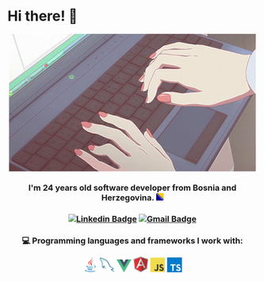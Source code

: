 # Hi there! 👋

<div align='center'>
  <img src = 'https://github.com/amina-alibasic/amina-alibasic/blob/1b67f3210be9c78951ec6a36c3fb54ac255e94d5/images/computer-typing.gif' alt = 'Computer Typing' align='center'/>
</div>

<h3 align="center"> I'm 24 years old software developer from Bosnia and Herzegovina. 
  <img src = 'https://raw.githubusercontent.com/amina-alibasic/amina-alibasic/main/images/ba.svg' width='15'/> 
</h3>

<h3 align='center'>

[![Linkedin Badge](https://img.shields.io/badge/-AminaAlibasic-blue?style=flat-square&logo=Linkedin&logoColor=white&link=https://www.linkedin.com/in/amina-alibasic)](https://www.linkedin.com/in/amina-alibasic) [![Gmail Badge](https://img.shields.io/badge/-alibasicamina@outlook.com-c14438?style=flat-square&logo=Gmail&logoColor=white&link=mailto:alibasicamina@outlook.com)](mailto:alibasicamina@outlook.com)

</h3>

 <h3 align="center"> 💻 Programming languages and frameworks I work with:</h3>
 <div align='center'>
    <img src = 'https://raw.githubusercontent.com/amina-alibasic/amina-alibasic/main/images/java.svg' width='30'/>
    <img src = 'https://raw.githubusercontent.com/amina-alibasic/amina-alibasic/main/images/sql.svg' width='30'/>
    <img src = 'https://raw.githubusercontent.com/amina-alibasic/amina-alibasic/main/images/vue.svg' width='30'/>
    <img src = 'https://raw.githubusercontent.com/amina-alibasic/amina-alibasic/main/images/angular.svg' width='30'/>
    <img src = 'https://raw.githubusercontent.com/amina-alibasic/amina-alibasic/main/images/js.svg' width='30'/>
    <img src = 'https://raw.githubusercontent.com/amina-alibasic/amina-alibasic/main/images/typescript.svg' width='30'/>
</div>
